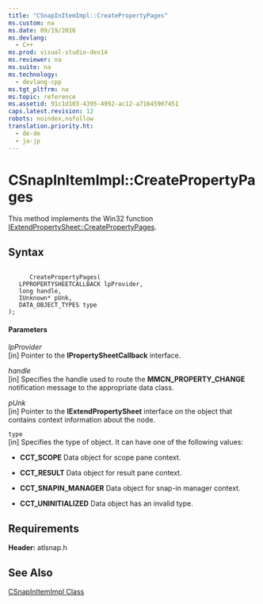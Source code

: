```yaml
---
title: "CSnapInItemImpl::CreatePropertyPages"
ms.custom: na
ms.date: 09/19/2016
ms.devlang: 
  - C++
ms.prod: visual-studio-dev14
ms.reviewer: na
ms.suite: na
ms.technology: 
  - devlang-cpp
ms.tgt_pltfrm: na
ms.topic: reference
ms.assetid: 91c1d103-4395-4992-ac12-a71645907451
caps.latest.revision: 12
robots: noindex,nofollow
translation.priority.ht: 
  - de-de
  - ja-jp
---
```

# CSnapInItemImpl::CreatePropertyPages
This method implements the Win32 function [IExtendPropertySheet::CreatePropertyPages](http://msdn.microsoft.com/library/aa814846).  
  
## Syntax  
  
```  
  
      CreatePropertyPages(  
   LPPROPERTYSHEETCALLBACK lpProvider,  
   long handle,  
   IUnknown* pUnk,  
   DATA_OBJECT_TYPES type   
);  
```  
  
#### Parameters  
 *lpProvider*  
 [in] Pointer to the **IPropertySheetCallback** interface.  
  
 *handle*  
 [in] Specifies the handle used to route the **MMCN_PROPERTY_CHANGE** notification message to the appropriate data class.  
  
 *pUnk*  
 [in] Pointer to the **IExtendPropertySheet** interface on the object that contains context information about the node.  
  
 `type`  
 [in] Specifies the type of object. It can have one of the following values:  
  
-   **CCT_SCOPE** Data object for scope pane context.  
  
-   **CCT_RESULT** Data object for result pane context.  
  
-   **CCT_SNAPIN_MANAGER** Data object for snap-in manager context.  
  
-   **CCT_UNINITIALIZED** Data object has an invalid type.  
  
## Requirements  
 **Header:** atlsnap.h  
  
## See Also  
 [CSnapInItemImpl Class](../Topic/CSnapInItemImpl%20Class.md)
